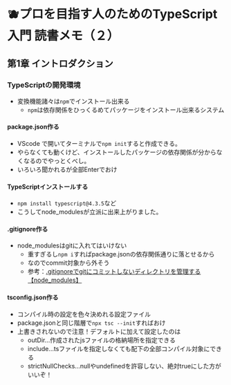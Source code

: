 # 🫐プロを目指す人のためのTypeScript入門 読書メモ（２）

## 第1章 イントロダクション

### TypeScriptの開発環境

- 変換機能諸々は`npm`でインストール出来る
  - `npm`は依存関係をひっくるめてパッケージをインストール出来るシステム

#### package.json作る

- VScode で開いてターミナルで`npm init`すると作成できる。
- やらなくても動くけど、インストールしたパッケージの依存関係が分からなくなるのでやっとくべし。
- いろいろ聞かれるが全部Enterでおけ

#### TypeScriptインストールする

- `npm install typescript@4.3.5`など
-  こうしてnode_modulesが立派に出来上がりました。
  
#### .gitignore作る

- node_modulesはgitに入れてはいけない
  - 重すぎるし`npm i`すればpackage.jsonの依存関係通りに落とせるから
  - なのでcommit対象から外そう
  - 参考：[.gitignoreでgitにコミットしないディレクトリを管理する【node_modules】](https://qiita.com/growsic/items/b2965c0ba3b0aaae1ff8)

#### tsconfig.json作る

- コンパイル時の設定を色々決めれる設定ファイル
- package.jsonと同じ階層で`npx tsc --init`すればおけ
- 上書きされないので注意！デフォルトに加えて設定したのは
  - outDir…作成されたjsファイルの格納場所を指定できる
  - include…tsファイルを指定しなくても配下の全部コンパイル対象にできる
  - strictNullChecks…nullやundefinedを許容しない、絶対trueにした方がいいぞ！
